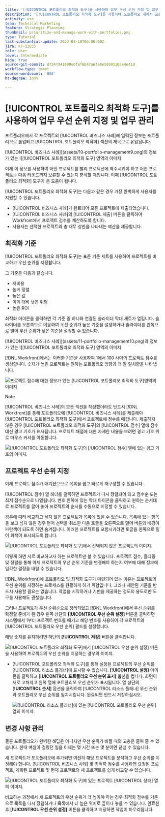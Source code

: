 ```yaml
---
title: '[!UICONTROL 포트폴리오 최적화 도구]를 사용하여 업무 우선 순위 지정 및 업무 관리'
description: '[!UICONTROL 포트폴리오 최적화 도구]를 사용하여 포트폴리오 내에서 프로젝트의 우선 순위를 지정하고 프로젝트를 관리하는 방법을 알아봅니다.'
activity: use
team: Technical Marketing
feature: Strategic Planning
thumbnail: prioritize-and-manage-work-with-portfolios.png
type: Tutorial
last-substantial-update: 2023-08-18T00:00:00Z
jira: KT-13835
role: User
level: Intermediate
hide: true
source-git-commit: d7347d41099e0faf6b47a6fe0e58091105e4e41d
workflow-type: tm+mt
source-wordcount: '888'
ht-degree: 100%

---
```


# [!UICONTROL 포트폴리오 최적화 도구]를 사용하여 업무 우선 순위 지정 및 업무 관리

포트폴리오에서 각 프로젝트의 [!UICONTROL 비즈니스 사례]에 입력된 정보는 포트폴리오로 롤업되고 [!UICONTROL 포트폴리오 최적화] 섹션의 제목으로 유입됩니다.

[!UICONTROL 비즈니스 사례]](assets/10-portfolio-management9.png)의 정보가 있는 ![[!UICONTROL 포트폴리오 최적화 도구] 영역의 이미지

이제 이 정보를 사용하여 어떤 프로젝트를 빨리 프로덕션에 착수시켜야 하고 어떤 프로젝트는 다음 라운드까지 보류할 수 있는지 분석할 때입니다. 이때 [!UICONTROL 포트폴리오 최적화] 도구가 큰 도움이 됩니다.

[!UICONTROL 포트폴리오 최적화 도구]는 다음과 같은 경우 가장 완벽하게 사용자를 지원할 수 있습니다.

* [!UICONTROL 비즈니스 사례]가 완료되어 모든 프로젝트에 제출되었습니다.
* [!UICONTROL 비즈니스 사례]의 [!UICONTROL 제출] 버튼을 클릭하여 Workfront에서 프로젝트 점수를 계산하도록 합니다.
* 사용자는 선택한 프로젝트의 총 재무 상한을 나타내는 예산을 제공합니다.

## 최적화 기준

[!UICONTROL 포트폴리오 최적화 도구]는 표준 기준 세트를 사용하여 프로젝트를 비교하고 우선 순위를 지정합니다.

그 기준은 다음과 같습니다.

* 저비용
* 높게 정렬
* 높은 값
* 이익 대비 낮은 위험
* 높은 ROI

최적화 아이콘을 클릭하면 각 기준 중 하나와 연결된 슬라이더 막대 세트가 열립니다. 슬라이더를 오른쪽으로 이동하여 우선 순위가 높은 기준을 설정하거나 슬라이더를 왼쪽으로 밀어 우선 순위가 낮은 기준을 설정할 수 있습니다.

[!UICONTROL 비즈니스 사례]](assets/11-portfolio-management10.png)의 정보가 있는 ![[!UICONTROL 포트폴리오 최적화 도구] 영역의 이미지

[!DNL Workfront]에서는 이러한 기준을 사용하여 1에서 100 사이의 프로젝트 점수를 생성합니다. 숫자가 높은 프로젝트는 원하는 포트폴리오 방향과 더 잘 일치함을 나타냅니다.

![프로젝트 점수에 대한 정보가 있는 [!UICONTROL 포트폴리오 최적화 도구]영역의 이미지](assets/12-portfolio-management14.png)

>[!NOTE]
>
>[!UICONTROL 비즈니스 사례]의 모든 섹션을 작성했더라도 반드시 [!DNL Workfront]를 통해 포트폴리오에 [!UICONTROL 비즈니스 사례]를 제출해야 [!UICONTROL 포트폴리오 최적화 도구]에서 프로젝트에 점수를 매깁니다. 제출하지 않은 경우 [!UICONTROL 포트폴리오 최적화 도구]의 [!UICONTROL 점수] 열에 점수 대신 경고 기호가 표시됩니다. 프로젝트 채점에 대한 자세한 내용을 보려면 경고 기호 위로 마우스 커서를 이동합니다.

![[!UICONTROL 포트폴리오 최적화 도구]의 [!UICONTROL 점수] 열에 있는 경고 기호의 이미지.](assets/13-portfolio-management12.png)

## 프로젝트 우선 순위 지정

이제 프로젝트 점수가 매겨졌으므로 목록을 쉽고 빠르게 재구성할 수 있습니다.

[!UICONTROL 점수] 열 헤더를 클릭하면 프로젝트가 다시 정렬되어 최고 점수순 또는 최저 점수순으로 나열됩니다. 번호 왼쪽에 있는 막대 아이콘을 클릭하고 원하는 순서대로 프로젝트를 끌어 놓아 프로젝트의 순서를 수동으로 지정할 수 있습니다.

경우에 따라 비교하고 싶지 않은 프로젝트가 목록에 있을 수 있습니다. 목록에 있는 항목을 보고 싶지 않은 경우 먼저 선택을 취소한 다음 토글을 오른쪽으로 밀어 버튼의 배경이 파란색이 되도록 하면 숨겨집니다. 이러한 프로젝트를 포함시키려면 토글을 왼쪽으로 밀어 회색이 표시되도록 합니다.

![[!UICONTROL 포트폴리오 최적화 도구]에서 선택되지 않은 프로젝트의 이미지.](assets/14-portfolio-management13.png)

이렇게 하면 서로 비교하고자 하는 프로젝트만 볼 수 있습니다. 프로젝트 점수, 필터링 및 정렬을 통해 이제 프로젝트의 우선 순위 기준을 변경해야 하는지 여부에 대해 정보에 입각한 결정을 내릴 수 있습니다.

[!DNL Workfront]에 포트폴리오 및 최적화 도구가 마련되어 있는 이유는 프로젝트의 우선 순위를 지정하는 프로세스를 원활하게 하기 위함입니다. 그러나 제안된 기준을 반드시 사용할 필요는 없습니다. 작업을 시작하거나 기반을 제공하는 정도의 용도로만 도구를 사용해도 괜찮습니다.

그러나 프로젝트가 우선 순위순으로 정리되었고 [!DNL Workfront]에서 우선 순위를 확정할 준비가 된 경우 왼쪽 상단의 **[!UICONTROL 우선 순위 설정]** 버튼을 클릭하면 시스템에서 1부터 프로젝트 번호를 매기고 해당 번호를 사용하여 각 프로젝트의 [!UICONTROL 포트폴리오 우선 순위] 필드를 설정합니다.

해당 숫자를 유지하려면 하단의 **[!UICONTROL 저장]** 버튼을 클릭합니다.

![[!UICONTROL 포트폴리오 최적화 도구]에서 [!UICONTROL 우선 순위 설정] 버튼을 사용하여 프로젝트의 우선 순위를 지정하는 경우의 이미지.](assets/15-portfolio-management15.png)

<!-- 
Pro-tips graphic
-->

* [!UICONTROL 포트폴리오 최적화 도구]를 통해 설정된 프로젝트의 우선 순위를 [!UICONTROL 리소스 플래너]에 표시할 수 있습니다. **[!UICONTROL 설정]** 아이콘을 클릭하고 **[!UICONTROL 포트폴리오 우선 순위 표시]** 옵션을 켭니다. 화면이 새로 고쳐지고 왼쪽 열에 포트폴리오 우선 순위가 표시됩니다. 열 상단의 **[!UICONTROL 순서]** 옵션을 클릭하여 [!UICONTROL 리소스 플래너] 우선 순위와 포트폴리오 우선 순위를 일치시킵니다. 완료되면 반드시 저장하십시오.

  ![[!UICONTROL 리소스 플래너]에 있는 [!UICONTROL 포트폴리오 우선 순위] 열의 이미지.](assets/16-portfolio-management17.png)

## 변경 사항 관리

물론 포트폴리오가 완벽한 해답은 아니지만 우선 순위가 바뀔 때의 고충은 줄여 줄 수 있습니다. 한때 며칠이 걸렸던 일을 이제는 몇 시간 또는 몇 분이면 끝낼 수 있습니다.

새 프로젝트가 포트폴리오에 추가되면 여전히 해당 프로젝트를 분석하고 우선 순위를 지정해야 합니다. [!UICONTROL 비즈니스 사례] 및 최적화 점수를 사용하면 요청된 프로젝트, 계획된 프로젝트 및 현재 프로젝트와 새 프로젝트를 쉽게 비교할 수 있습니다.

![[!UICONTROL 포트폴리오 최적화 도구]에 있는 프로젝트 [!UICONTROL 상태] 열의 이미지.](assets/17-project-management16.png)

비교하는 과정에서 새 프로젝트의 우선 순위가 더 높아야 하는 경우 최적화 점수를 기준으로 목록을 다시 정렬하거나 목록에서 더 높은 위치로 끌어다 놓을 수 있습니다. 완료한 후 **[!UICONTROL 우선 순위 설정]** 버튼을 클릭하고 저장하면 작업이 마무리됩니다.

<!-- Learn more graphic and documentation article links

* Portfolio Optimizer overview 
* Optimize projects in the Portfolio Optimizer 
* Overview of the Portfolio Optimizer score 
* Prioritizing projects in the Portfolio Optimizer

-->
